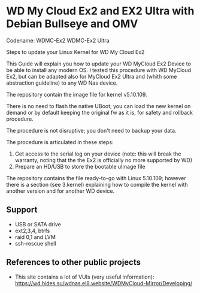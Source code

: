 # WD My Cloud Ex2 and EX2 Ultra with Debian Bullseye and OMV

Codename: WDMC-Ex2 WDMC-Ex2 Ultra

Steps to update your Linux Kernel for WD My Cloud Ex2

This Guide will explain you how to update your WD MyCloud Ex2 Device to be able to install any modern OS.
I tested this procedure with WD MyCloud Ex2, but can be adapted also for MyCloud Ex2 Ultra and (whith some abstraction guideline) to any WD Nas device.

The repository contain the image file for kernel v5.10.109.

There is no need to flash the native UBoot; you can load the new kernel on demand or by default keeping the original fw as it is, for safety and rollback procedure.

The procedure is not disruptive; you don't need to backup your data.

The procedure is articulated in these steps:
1.  Get access to the serial log on your device (note: this will break the warranty, noting that the the Ex2 is officially no more supported by WD)
2.  Prepare an HD/USB to store the bootable uImage file

The repository contains the file ready-to-go with Linux 5.10.109; however there is a section (see 3.kernel) explaining how to compile the kernel with another version and for another WD device.

## Support
+ USB or SATA drive 
+ ext2,3,4, btrfs
+ raid 0,1 and LVM
+ ssh-rescue shell

## References to other public projects
+ This site contains a lot of VUIs (very useful information): https://wd.hides.su/wdnas.el8.website/WDMyCloud-Mirror/Developing/
